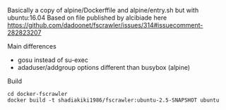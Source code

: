 Basically a copy of alpine/Dockerffile and alpine/entry.sh but with ubuntu:16.04
Based on file published by  alcibiade here
https://github.com/dadoonet/fscrawler/issues/314#issuecomment-282823207

Main differences
- gosu instead of su-exec
- adaduser/addgroup options different than busybox (alpine)

Build
```
cd docker-fscrawler
docker build -t shadiakiki1986/fscrawler:ubuntu-2.5-SNAPSHOT ubuntu
```
